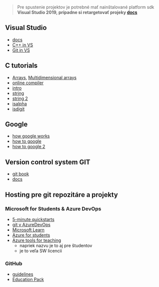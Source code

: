 
>Pre spustenie projektov je potrebné mať nainštalované platform sdk **Visual Studio 2019, prípadne si retargetovať projeky [docs](https://docs.microsoft.com/en-us/cpp/build/how-to-modify-the-target-framework-and-platform-toolset?view=vs-2019)**

## Visual Studio

* [docs](https://docs.microsoft.com/en-us/visualstudio/?view=vs-2019)
* [C++ in VS](https://docs.microsoft.com/en-us/cpp/get-started/tutorial-console-cpp?view=vs-2019)
* [Git in VS](https://www.youtube.com/watch?v=jUiuIAZt6Dw&app=desktop)

## C tutorials

* [Arrays](https://www.programiz.com/c-programming/c-arrays), [Multidimensional arrays](https://www.programiz.com/c-programming/c-multi-dimensional-arrays)
* [online compiler](https://www.tutorialspoint.com/compile_c_online.php)
* [intro](https://www.tutorialspoint.com/cprogramming/c_overview.htm)
* [string](https://www.tutorialspoint.com/cprogramming/c_strings.htm)
* [string 2](https://www.programiz.com/c-programming/c-strings)
* [isalpha](https://www.programiz.com/c-programming/library-function/ctype.h/isalpha)
* [isdigit](https://www.programiz.com/c-programming/library-function/ctype.h/isdigit)

## Google

* [how google works](https://www.google.com/search/howsearchworks/)
* [how to google](https://dev.to/lauragift21/the-art-of-googling-4c04)
* [how to google 2](https://www.dailyinfographic.com/the-power-of-google-infographic)

## Version control system GIT

* [git book](https://www.git-scm.com/book/en/v2)
* [docs](https://www.git-scm.com/doc)

## Hosting pre git repozitáre a projekty

### Microsoft for Students & Azure DevOps

* [5-minute quickstarts](https://docs.microsoft.com/en-us/azure/devops/user-guide/?view=azure-devops)
* [git v AzureDevOps](https://docs.microsoft.com/en-us/azure/devops/user-guide/code-with-git?view=azure-devops)
* [Microsoft Learn](https://docs.microsoft.com/cs-cz/learn/)
* [Azure for students](https://azure.microsoft.com/en-us/free/students/)
* [Azure tools for teaching](https://azureforeducation.microsoft.com/devtools)
    * napriek nazvu je to aj pre študentov
    * je to veľa SW licencii

### GitHub

* [guidelines](https://guides.github.com/)
* [Education Pack](https://education.github.com/pack/offers)
